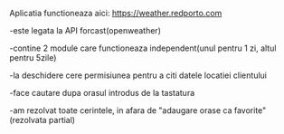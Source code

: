 Aplicatia functioneaza aici:  https://weather.redporto.com

-este legata la API forcast(openweather)

-contine 2 module care functioneaza independent(unul pentru 1 zi, altul pentru 5zile)

-la deschidere cere permisiunea pentru a citi datele locatiei clientului

-face cautare dupa orasul introdus de la tastatura

-am rezolvat toate cerintele, in afara de "adaugare orase ca favorite"(rezolvata partial)


